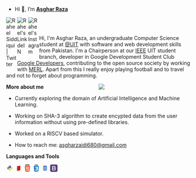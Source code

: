- Hi 👋, I’m  [**Asghar Raza**](https://github.com/Asghar-Raza/Asghar-Raza/edit/main/README.md)  

<a href="https://twitter.com/Asghar_raza_">
  <img align="left" alt="Raheel Siddiqui | Twitter" width="30px" src="https://cdn.jsdelivr.net/npm/simple-icons@v3/icons/twitter.svg" /> 
</a>
<a href="https://www.linkedin.com/in/asghar-raza/">
  <img align="left" alt="Raheel's LinkdeIN" width="30px" src="https://cdn.jsdelivr.net/npm/simple-icons@v3/icons/linkedin.svg" />
</a>
<a href="https://www.instagram.com/__asghar__raza/">
  <img align="left" alt="Raheel's Instagram" width="30px" src="https://cdn.jsdelivr.net/npm/simple-icons@v3/icons/instagram.svg" />
</a>
<br/>
<br/>

Hi, I'm Asghar Raza, an undergraduate Computer Science student at [@UIT](https://www.uitu.edu.pk/) with software and web development skills from Pakistan. I'm a Chairperson at our [IEEE](https://www.ieee.org/) UIT student branch, developer in Google Development Student Club [Google Developers](https://developers.google.com/community/gdsc), contributing to the open source society by working with [MERL](https://merledupk.org/). Apart from this I really enjoy playing football and to travel and not to forget about programming.

<img align = right width = "50%" src = https://www.lambdatest.com/resources/images/news24.gif>

**More about me**

- Currently exploring the domain of Artificial Intelligence and Machine Learning.
- Working on SHA-3 algorithm to create encypted data from the user information without using pre-defined libraries.
- Worked on a RISCV based simulator.

 
- How to reach me: asgharzaidi680@gmail.com

**Languages and Tools**

<code><img height="20" src="https://raw.githubusercontent.com/github/explore/80688e429a7d4ef2fca1e82350fe8e3517d3494d/topics/python/python.png"></code>
<code><img height="20" src="https://raw.githubusercontent.com/github/explore/80688e429a7d4ef2fca1e82350fe8e3517d3494d/topics/scala/scala.png"></code>
<code><img height="20" src="https://raw.githubusercontent.com/github/explore/80688e429a7d4ef2fca1e82350fe8e3517d3494d/topics/html/html.png"></code>
<code><img height="20" src="https://raw.githubusercontent.com/github/explore/80688e429a7d4ef2fca1e82350fe8e3517d3494d/topics/css/css.png"></code>
<code><img height="20" src="https://raw.githubusercontent.com/github/explore/80688e429a7d4ef2fca1e82350fe8e3517d3494d/topics/sql/sql.png"></code>
<code><img height="20" src="https://raw.githubusercontent.com/github/explore/80688e429a7d4ef2fca1e82350fe8e3517d3494d/topics/bootstrap/bootstrap.png"></code>




<!---
Asghar-Raza/Asghar-Raza is a ✨ special ✨ repository because its `README.md` (this file) appears on your GitHub profile.
You can click the Preview link to take a look at your changes.
--->
